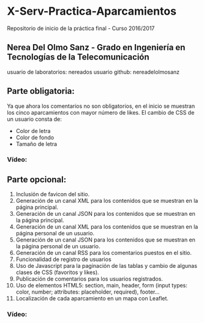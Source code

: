 # X-Serv-Practica-Aparcamientos
Repositorio de inicio de la práctica final - Curso 2016/2017

## Nerea Del Olmo Sanz - Grado en Ingeniería en Tecnologías de la Telecomunicación
usuario de laboratorios: nereados
usuario github: nereadelolmosanz

## Parte obligatoria:
Ya que ahora los comentarios no son obligatorios, en el inicio se muestran los cinco aparcamientos con mayor número de likes.
El cambio de CSS de un usuario consta de:
  - Color de letra
  - Color de fondo
  - Tamaño de letra

  ### Vídeo:

## Parte opcional:
1. Inclusión de favicon del sitio.
2. Generación de un canal XML para los contenidos que se muestran en la página principal.
3. Generación de un canal JSON para los contenidos que se muestran en la página principal.
4. Generación de un canal XML para los contenidos que se muestran en la página personal de un usuario.
5. Generación de un canal JSON para los contenidos que se muestran en la página personal de un usuario.
6. Generación de un canal RSS para los comentarios puestos en el sitio.
7. Funcionalidad de registro de usuarios
8. Uso de Javascript para la paginación de las tablas y cambio de algunas clases de CSS (favoritos y likes).
9. Publicación de comentarios para los usuarios registrados.
10. Uso de elementos HTML5: section, main, header, form (input types: color, number; attributes: placeholder, required), footer...
11. Localización de cada aparcamiento en un mapa con Leaflet.

  ### Vídeo:
